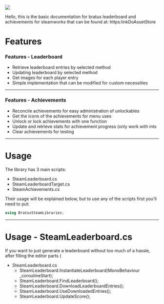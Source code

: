 ![](https://github.com/bratus/LeaderboardAndAchievements/blob/master/Icons/Icon.png)


Hello, this is the basic documentation for bratus leaderboard and achievements for steamworks that can be found at: https:linkDoAssetStore

# Features

### Features - Leaderboard
- Retrieve leaderboard entries by selected method
- Updating leaderboard by selected method
- Get images for each player entry
- Simple implementation that can be modified for custom necessities
------------
### Features - Achievements

- Reconcile achievements for easy administration of unlockables
- Get the icons of the achievements for menu uses
- Unlock or lock achievements with one function
- Update and retrieve stats for achievement progress (only work with ints
- Clear achievements for testing 
------------
# Usage
The library has 3 main scripts:
- SteamLeaderboard.cs
- SteamLeaderboardTarget.cs
- SteamAchievements.cs

Their usage will be explained below, but to use any of the scripts first you'll need to put:
```C#
using BratusSteamLibraries;
```
------------

# Usage - SteamLeaderboard.cs
If you want to just generate a leaderboard without too much of a hassle, after filling the editor parts (
+ SteamLeaderboard.cs
  + SteamLeaderboard.InstantiateLeaderboard(MonoBehaviour _coroutineStart);
  + SteamLeaderboard.FindLeaderboard();
  + SteamLeaderboard.DownloadLeaderboardEntries();
  + SteamLeaderboard.UseDownloadedEntries(); 
  + SteamLeaderboard.UpdateScore();
